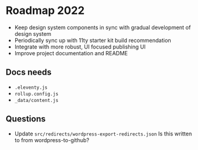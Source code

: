 # Roadmap 2022

* Keep design system components in sync with gradual development of design system
* Periodically sync up with 11ty starter kit build recommendation
* Integrate with more robust, UI focused publishing UI
* Improve project documentation and README

## Docs needs
- `.eleventy.js`
- `rollup.config.js`
- `_data/content.js`

## Questions
* Update `src/redirects/wordpress-export-redirects.json` Is this written to from wordpress-to-github?